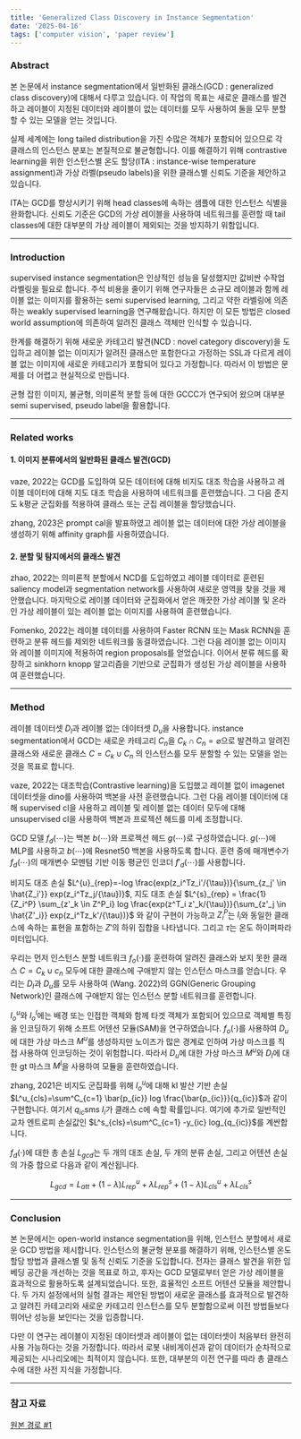 ```yaml
---
title: 'Generalized Class Discovery in Instance Segmentation'
date: '2025-04-16'
tags: ['computer vision', 'paper review']
---
```


### Abstract

본 논문에서 instance segmentation에서 일반화된 클래스(GCD : generalized class discovery)에 대해서 다루고 있습니다. 이 작업의 목표는 새로운 클래스를 발견하고 레이블이 지정된 데이터와 레이블이 없는 데이터를 모두 사용하여 둘을 모두 분할할 수 있는 모델을 얻는 것입니다.

실제 세계에는 long tailed distribution을 가진 수많은 객체가 포함되어 있으므로 각 클래스의 인스턴스 분포는 본질적으로 불균형합니다. 이를 해결하기 위해 contrastive learning을 위한 인스턴스별 온도 할당(ITA : instance-wise temperature assignment)과 가상 라벨(pseudo labels)을 위한 클래스별 신뢰도 기준을 제안하고 있습니다.

ITA는 GCD를 향상시키기 위해 head classes에 속하는 샘플에 대한 인스턴스 식별을 완화합니다. 신뢰도 기준은 GCD의 가상 레이블을 사용하여 네트워크를 훈련할 때 tail classes에 대한 대부분의 가상 레이블이 제외되는 것을 방지하기 위함입니다.

---

### Introduction

supervised instance segmentation은 인상적인 성능을 달성했지만 값비싼 수작업 라벨링을 필요로 합니다. 주석 비용을 줄이기 위해 연구자들은 소규모 레이블과 함께 레이블 없는 이미지를 활용하는 semi supervised learning, 그리고 약한 라벨링에 의존하는 weakly supervised learning을 연구해왔습니다. 하지만 이 모든 방법은 closed world assumption에 의존하여 알려진 클래스 객체만 인식할 수 있습니다.

한계를 해결하기 위해 새로운 카테고리 발견(NCD : novel category discovery)을 도입하고 레이블 없는 이미지가 알려진 클래스만 포함한다고 가정하는 SSL과 다르게 레이블 없는 이미지에 새로운 카테고리가 포함되어 있다고 가정합니다. 따라서 이 방법은 문제를 더 어렵고 현실적으로 만듭니다.

균형 잡힌 이미지, 불균형, 의미론적 분할 등에 대한 GCCC가 연구되어 왔으며 대부분 semi supervised, pseudo label을 활용합니다.

---

### Related works

#### 1. 이미지 분류에서의 일반화된 클래스 발견(GCD)

vaze, 2022는 GCD를 도입하여 모든 데이터에 대해 비지도 대조 학습을 사용하고 레이블 데이터에 대해 지도 대조 학습을 사용하여 네트워크를 훈련했습니다. 그 다음 준지도 k평균 군집화를 적용하여 클래스 또는 군집 레이블을 할당했습니다.

zhang, 2023은 prompt cal을 발표하였고 레이블 없는 데이터에 대한 가상 레이블을 생성하기 위해 affinity graph를 사용하였습니다.

#### 2. 분할 및 탐지에서의 클래스 발견

zhao, 2022는 의미론적 분할에서 NCD를 도입하였고 레이블 데이터로 훈련된 saliency model과 segmentation network를 사용하여 새로운 영역을 찾을 것을 제안했습니다. 마지막으로 레이블 데이터와 군집화에서 얻은 깨끗한 가상 레이블 및 온라인 가상 레이블이 있는 레이블 없는 이미지를 사용하여 훈련했습니다.

Fomenko, 2022는 레이블 데이터를 사용하여 Faster RCNN 또는 Mask RCNN을 훈련하고 분류 헤드를 제외한 네트워크를 동결하였습니다. 그런 다음 레이블 없는 이미지와 레이블 이미지에 적용하여 region proposals를 얻었습니다. 이어서 분류 헤드를 확장하고 sinkhorn knopp 알고리즘을 기반으로 군집화가 생성된 가상 레이블을 사용하여 훈련했습니다.


---

### Method

레이블 데이터셋 $D_l$과 레이블 없는 데이터셋 $D_u$을 사용합니다. instance segmentation에서 GCD는 새로운 카테고리 $C_n$을 $C_k \cap C_n = \varnothing$으로 발견하고 알려진 클래스와 새로운 클래스 $C=C_k \cup C_n$ 의 인스턴스를 모두 분할할 수 있는 모델을 얻는 것을 목표로 합니다.

vaze, 2022는 대조학습(Contrastive learning)을 도입했고 레이블 없이 imagenet 데이터셋을 dino를 사용하여 백본을 사전 훈련했습니다. 그런 다음 레이블 데이터에 대해 supervised cl을 사용하고 레이블 및 레이블 없는 데이터 모두에 대해 unsupervised cl을 사용하여 백본과 프로젝션 헤드를 미세 조정합니다.

GCD 모델 $f_d(\cdots)$는 백본 $b(\cdots)$와 프로젝션 헤드 $g(\cdots)$로 구성하였습니다. $g(\cdots)$에 MLP를 사용하고 $b(\cdots)$에 Resnet50 백본을 사용하도록 합니다. 훈련 중에 매개변수가 $f_d(\cdots)$의 매개변수 모멘텀 기반 이동 평균인 인코더 $f'_d(\cdots)$를 사용합니다.

비지도 대조 손실 $L^{u}_{rep}=-log \frac{exp(z_i^Tz_i'/{\tau})}{\sum_{z_j' \in \hat{Z_i'}} exp(z_i^Tz_j/{\tau})}$, 지도 대조 손실 $L^{s}_{rep} = \frac{1}{Z_i^P} \sum_{z'_k \in Z^P_i} log \frac{exp(z^T_i z'_k/{\tau})}{\sum_{z'_j \in \hat{Z'_i}} exp(z_i^Tz_k'/{\tau})}$ 와 같이 구현이 가능하고 $Z_i^P$는 $I_i$와 동일한 클래스에 속하는 표현을 포함하는 $Z'$의 하위 집합을 나타냅니다. 그리고 $\tau$는 온도 하이퍼파라미터입니다.

우리는 먼저 인스턴스 분할 네트워크 $f_o(\cdot)$를 훈련하여 알려진 클래스와 보지 못한 클래스 $C=C_k \cup c_n$ 모두에 대한 클래스에 구애받지 않는 인스턴스 마스크를 얻습니다. 우리는 $D_l$과 $D_u$를 모두 사용하여 (Wang. 2022)의 GGN(Generic Grouping Network)인 클래스에 구애받지 않는 인스턴스 분할 네트워크를 훈련합니다.

$I^u_o$와 $I^l_o$에는 배경 또는 인접한 객체와 함께 타겟 객체가 포함되어 있으므로 객체별 특징을 인코딩하기 위해 소프트 어텐션 모듈(SAM)을 연구하였습니다. $f_o(\cdot)$를 사용하여 $D_u$에 대한 가상 마스크 $M^u$를 생성하지만 노이즈가 많은 경계로 인하여 가상 마스크를 직접 사용하여 인코딩하는 것이 위험합니다. 따라서 $D_u$에 대한 가상 마스크 $M^u$와 $D_l$에 대한 gt 마스크 $M^l$을 사용하여 모듈을 훈련하였습니다.

zhang, 2021은 비지도 군집화를 위해 $I^u_o$에 대해 kl 발산 기반 손실 $L^u_{cls}=\sum^C_{c=1} \bar{p_{ic}} log \frac{\bar{p_{ic}}}{q_{ic}}$과 같이 구현합니다. 여기서 $q_{ic}$sms $I_i$가 클래스 c에 속할 확률입니다. 여기에 추가로 일반적인 교차 엔트로피 손실값인 $L^s_{cls}=\sum^C_{c=1} -y_{ic} log_{q_{ic}}$를 계싼합니다.

$f_d(\cdot)$에 대한 총 손실 $L_{gcd}$는 두 개의 대조 손실, 두 개의 분류 손실, 그리고 어텐션 손실의 가중 합으로 다음과 같이 계산됩니다.

$$
L_{gcd} = L_{att} + (1-\lambda)L^u_{rep} + \lambda L^s_{rep} + (1-\lambda) L^u_{cls} + \lambda L^s_{cls}
$$

---

### Conclusion

본 논문에서는 open-world instance segmentation을 위해, 인스턴스 분할에서 새로운 GCD 방법을 제시합니다. 인스턴스의 불균형 분포를 해결하기 위해, 인스턴스별 온도 할당 방법과 클래스별 및 동적 신뢰도 기준을 도입합니다. 전자는 클래스 발견을 위한 임베딩 공간을 개선하는 것을 목표로 하고, 후자는 GCD 모델로부터 얻은 가상 레이블을 효과적으로 활용하도록 설계되었습니다. 또한, 효율적인 소프트 어텐션 모듈을 제안합니다. 두 가지 설정에서의 실험 결과는 제안된 방법이 새로운 클래스를 효과적으로 발견하고 알려진 카테고리와 새로운 카테고리 인스턴스를 모두 분할함으로써 이전 방법들보다 뛰어난 성능을 보인다는 것을 입증합니다.

다만 이 연구는 레이블이 지정된 데이터셋과 레이블이 없는 데이터셋이 처음부터 완전히 사용 가능하다는 것을 가정합니다. 따라서 로봇 내비게이션과 같이 데이터가 순차적으로 제공되는 시나리오에는 최적이지 않습니다. 또한, 대부분의 이전 연구를 따라 총 클래스 수에 대한 사전 지식을 가정합니다.

---

### 참고 자료

[원본 경로 #1](https://arxiv.org/pdf/2502.08149)
